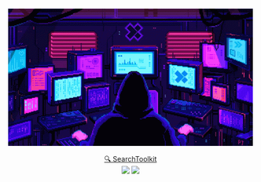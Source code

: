 <p align="center">
  <img src="mode.gif" alt="mode">
</p>

<p align="center">
  <a href="https://github.com/l0n3m4n/SearchToolkit">🔍 SearchToolkit</a><br>
  <img src="https://img.shields.io/github/stars/l0n3m4n/SearchToolkit?style=social">
  <img src="https://img.shields.io/github/forks/l0n3m4n/SearchToolkit?style=social">
</p>
